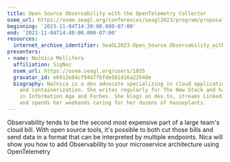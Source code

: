 ```yaml
---
title: Open Source Observability with the OpenTelemetry Collector
osem_url: https://osem.seagl.org/conferences/seagl2023/program/proposals/994
beginning: '2023-11-04T14:20:00.000-07:00'
end: '2023-11-04T14:40:00.000-07:00'
resources:
  internet_archive_identifier: SeaGL2023-Open_Source_Observability_with_the_OpenTelemetry_Collector
presenters:
- name: Nočnica Mellifera
  affiliation: SigNoz
  osem_url: https://osem.seagl.org/users/1035
  gravatar_id: e6912e84cf94d7f6fde581d16a22548e
  biography: Nočnica is a dev advocate specializing in cloud applications, serverless,
    and containerization. She writes regularly for The New Stack and has been published
    in Information Age and Forbes. She blogs on dev.to, streams LinkedIn and YouTube,
    and spends her weekends caring for her dozens of houseplants.
---
```


Observability tends to be the second most expensive part of a large team's cloud bill. With open source tools, it's possible to both cut those bills and send data in a format that can be interpreted by multiple endpoints. Nica will show you how to add Observability to your microservice architecture using OpenTelemetry
